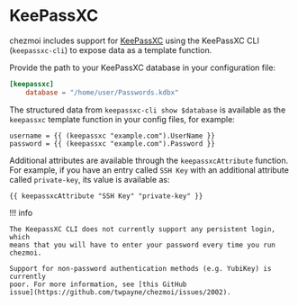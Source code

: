 # KeePassXC

chezmoi includes support for [KeePassXC](https://keepassxc.org) using the
KeePassXC CLI (`keepassxc-cli`) to expose data as a template function.

Provide the path to your KeePassXC database in your configuration file:

```toml title="~/.config/chezmoi/chezmoi.toml"
[keepassxc]
    database = "/home/user/Passwords.kdbx"
```

The structured data from `keepassxc-cli show $database` is available as the
`keepassxc` template function in your config files, for example:

```
username = {{ (keepassxc "example.com").UserName }}
password = {{ (keepassxc "example.com").Password }}
```

Additional attributes are available through the `keepassxcAttribute` function.
For example, if you have an entry called `SSH Key` with an additional attribute
called `private-key`, its value is available as:

```
{{ keepassxcAttribute "SSH Key" "private-key" }}
```

!!! info

    The KeepassXC CLI does not currently support any persistent login, which
    means that you will have to enter your password every time you run chezmoi.

    Support for non-password authentication methods (e.g. YubiKey) is currently
    poor. For more information, see [this GitHub
    issue](https://github.com/twpayne/chezmoi/issues/2002).
